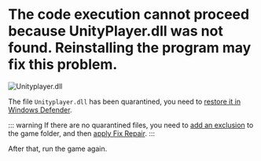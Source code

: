 # The code execution cannot proceed because UnityPlayer.dll was not found. Reinstalling the program may fix this problem.

![Unityplayer.dll](/ru/assets/errors/unityplayer.dll.png)

The file `Unityplayer.dll` has been quarantined, you need to [restore it in Windows Defender](/ru/restore-files.md).

::: warning If there are no quarantined files, you need to [add an exclusion](/ru/add-exclusion.md) to the game folder, and then [apply Fix Repair](/ru/fix-repair.md).
:::

After that, run the game again.
